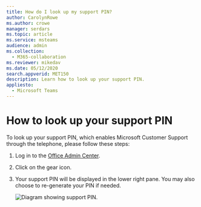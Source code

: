 ```yaml
---
title: How do I look up my support PIN?
author: CarolynRowe
ms.author: crowe
manager: serdars
ms.topic: article
ms.service: msteams
audience: admin
ms.collection: 
  - M365-collaboration
ms.reviewer: mikedav
ms.date: 05/12/2020
search.appverid: MET150
description: Learn how to look up your support PIN.
appliesto: 
  - Microsoft Teams
---
```


# How to look up your support PIN

To look up your support PIN, which enables Microsoft Customer Support through the telephone, please follow these steps: 

1. Log in to the [Office Admin Center](https://admin.microsoft.com/Adminportal/Home?source=applauncher#/homepage). 

2. Click on the gear icon.

3. Your support PIN will be displayed in the lower right pane. You may also choose to re-generate your PIN if needed.  

   ![Diagram showing support PIN.](media/support-pin.png)
